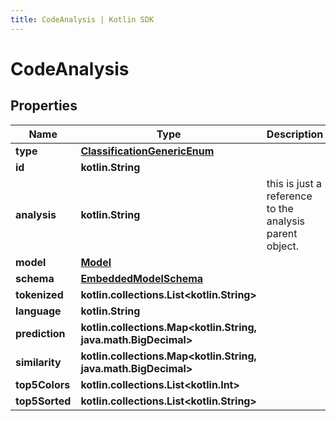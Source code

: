 ```yaml
---
title: CodeAnalysis | Kotlin SDK
---
```



# CodeAnalysis

## Properties
Name | Type | Description | Notes
------------ | ------------- | ------------- | -------------
**type** | [**ClassificationGenericEnum**](ClassificationGenericEnum) |  | 
**id** | **kotlin.String** |  | 
**analysis** | **kotlin.String** | this is just a reference to the analysis parent object. | 
**model** | [**Model**](Model) |  | 
**schema** | [**EmbeddedModelSchema**](EmbeddedModelSchema) |  |  [optional]
**tokenized** | **kotlin.collections.List&lt;kotlin.String&gt;** |  |  [optional]
**language** | **kotlin.String** |  |  [optional]
**prediction** | **kotlin.collections.Map&lt;kotlin.String, java.math.BigDecimal&gt;** |  |  [optional]
**similarity** | **kotlin.collections.Map&lt;kotlin.String, java.math.BigDecimal&gt;** |  |  [optional]
**top5Colors** | **kotlin.collections.List&lt;kotlin.Int&gt;** |  |  [optional]
**top5Sorted** | **kotlin.collections.List&lt;kotlin.String&gt;** |  |  [optional]



